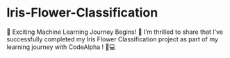 # Iris-Flower-Classification
🌼 Exciting Machine Learning Journey Begins! 🌼
I’m thrilled to share that I’ve successfully completed my Iris Flower Classification project as part of my learning journey with CodeAlpha ! 🚀💻
